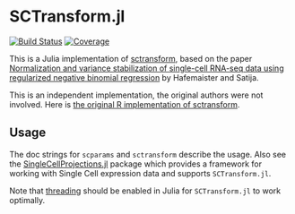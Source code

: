 # SCTransform.jl

[![Build Status](https://github.com/rasmushenningsson/SCTransform.jl/actions/workflows/CI.yml/badge.svg?branch=main)](https://github.com/rasmushenningsson/SCTransform.jl/actions/workflows/CI.yml?query=branch%3Amain)
[![Coverage](https://codecov.io/gh/rasmushenningsson/SCTransform.jl/branch/main/graph/badge.svg)](https://codecov.io/gh/rasmushenningsson/SCTransform.jl)

This is a Julia implementation of [sctransform](https://github.com/satijalab/sctransform), based on the paper [Normalization and variance stabilization of single-cell RNA-seq data using regularized negative binomial regression](https://doi.org/10.1186/s13059-019-1874-1) by Hafemaister and Satija.

This is an independent implementation, the original authors were not involved.
Here is [the original R implementation of sctransform](https://github.com/satijalab/sctransform).

## Usage
The doc strings for `scparams` and `sctransform` describe the usage.
Also see the [SingleCellProjections.jl](https://github.com/BioJulia/SingleCellProjections.jl) package which provides a framework for working with Single Cell expression data and supports `SCTransform.jl`.

Note that [threading](https://docs.julialang.org/en/v1/manual/multi-threading/) should be enabled in Julia for `SCTransform.jl` to work optimally.
